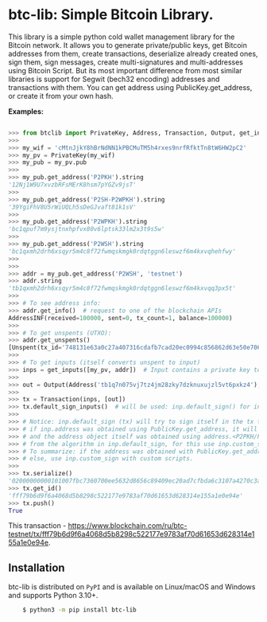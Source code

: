 btc-lib: Simple Bitcoin Library.
=======================

This library is a simple python cold wallet management library for the Bitcoin network. It allows you to generate private/public keys, get Bitcoin addresses from them, create transactions, deserialize already created ones, sign them, sign messages, create multi-signatures and multi-addresses using Bitcoin Script. But its most important difference from most similar libraries is support for Segwit (bech32 encoding) addresses and transactions with them. You can get address using PublicKey.get_address, or create it from your own hash.

**Examples:**

``` python

>>> from btclib import PrivateKey, Address, Transaction, Output, get_inputs
>>>
>>> my_wif = 'cMtnJjkY8hBrNdNN1kPBCMuTM5h4rxes9nrfRfktTn8tW6HW2pC2'
>>> my_pv = PrivateKey(my_wif)
>>> my_pub = my_pv.pub
>>>
>>> my_pub.get_address('P2PKH').string
'12Nj1W9U7xvzbRFsMErK8hsm7pYGZv9jsT'
>>>
>>> my_pub.get_address('P2SH-P2WPKH').string
'39YgiFhV8U5rWiUQLh5sDeGJvaft81k1sV'
>>>
>>> my_pub.get_address('P2WPKH').string
'bc1qpuf7m9ysjtnxhpfvx80v6lptsk33lm2x3t9s5w'
>>>
>>> my_pub.get_address('P2WSH').string
'bc1qxmh2drh6xsqyr5m4c8f72fwmqskmgk0rdqtggn6leswzf6m4kxvqhehfwy'
>>>
>>>
>>> addr = my_pub.get_address('P2WSH', 'testnet')
>>> addr.string
'tb1qxmh2drh6xsqyr5m4c8f72fwmqskmgk0rdqtggn6leswzf6m4kxvqq3px5t'
>>>
>>> # To see address info:
>>> addr.get_info()  # request to one of the blockchain APIs
AddressINF(received=100000, sent=0, tx_count=1, balance=100000)
>>>
>>> # To get unspents (UTXO):
>>> addr.get_unspents()
[Unspent(tx_id='748131e63a0c27a407316cdafb7cad20ec0994c856862d63e50e706073bc7f00', out_index=0, amount=100000)]
>>>
>>> # To get inputs (itself converts unspent to input)
>>> inps = get_inputs([my_pv, addr])  # Input contains a private key to be able to sign yourself in a transaction
>>>
>>> out = Output(Address('tb1q7n075vj7tz4jm28zky7dzknuxujzl5vt6pxkz4'), 90000)
>>>
>>> tx = Transaction(inps, [out])
>>> tx.default_sign_inputs()  # will be used: inp.default_sign() for inp in tx.inputs
>>>
>>> # Notice: inp.default_sign (tx) will try to sign itself in the tx transaction (set the desired inp.script / inp.witness value),
>>> # if inp.address was obtained using PublicKey.get_address, it will succeed, but if the address hash was generated by your custom algorithm,
>>> # and the address object itself was obtained using address.<P2PKH/P2SH/P2WPKH/P2WSH>.from_hash, maybe the signature algorithm will differ
>>> # from the algorithm in inp.default_sign, for this use inp.custom_sign(script=Script(...), witness=Script(...)).
>>> # To summarize: if the address was obtained with PublicKey.get_address(<some_type>, <some_network>), Input.default_sign will be able to sign it.
>>> # else, use inp.custom_sign with custom scripts.
>>>
>>> tx.serialize()
'02000000000101007fbc7360700ee5632d8656c89409ec20ad7cfbda6c3107a4270c3ae63181740000000000ffffffff01905f010000000000160014f4dfea325e58ab2da8e2b13cd...'
>>> tx.get_id()
'fff79b6d9f6a4068d5b8298c522177e9783af70d61653d628314e155a1e0e94e'
>>> tx.push()
True
```

This transaction - https://www.blockchain.com/ru/btc-testnet/tx/fff79b6d9f6a4068d5b8298c522177e9783af70d61653d628314e155a1e0e94e.

Installation
------------

btc-lib is distributed on `PyPI` and is available on Linux/macOS
and Windows and supports Python 3.10+.

```bash
    $ python3 -m pip install btc-lib
```